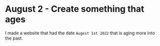 #  August 2 - Create something that ages

I made a website that had the date `Augest 1st 2022` that is aging  more into the past.